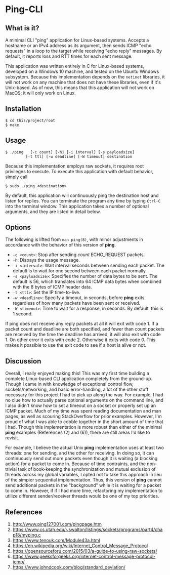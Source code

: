 # Ping-CLI 

## What is it?

A minimal CLI "ping" application for Linux-based systems. Accepts a hostname
 or an IPv4
 address as its
 argument, then
 sends ICMP "echo requests" in a loop to the target while receiving "echo
  reply" messages. By default, it reports loss and RTT times for each sent
   message.

This application was written entirely in C for Linux-based systems, developed
 on a Windows 10 machine, and tested on the Ubuntu
  Windows subsystem. Because this implementation depends on the `netinet` libraries, it will not work on any machine that does not have these
   libraries, even if it's Unix-based. As of now, this means that this
    application will not work on MacOS; it will only work on Linux. 


## Installation 

```
$ cd this/project/root
$ make 
```

## Usage 
``` 
$ ./ping   [-c count] [-h] [-i interval] [-s payloadsize]
         [-t ttl] [-w deadline] [-W timeout] destination
```
 Because this implementation employs raw sockets, it requires root privileges to
  execute. 
To execute this application with default behavior, simply call 
```
$ sudo ./ping <destination> 
```

By default, this application will continuously ping the destination host and
 listen for replies. You can terminate the program any time by
  typing `Ctrl-C` into the terminal window. This application takes a
   number of optional arguments, and they are listed in detail below.  


## Options 
The following is lifted from `man ping(8)`, with minor adjustments in
 accordance with the behavior of this version of **ping**. 
*  `-c <count>`:  Stop after sending _count_ ECHO_REQUEST packets.
*  `-h`: Dispays the usage message. 
*  `-i <interval>`: Wait interval seconds between sending each packet. 
The default is to wait for one second between each packet normally. 
*  `-s <payloadsize>`: Specifies the number of data bytes to be sent.
 The default is 56, which translates into 64 ICMP data bytes when combined with
  the 8 bytes of ICMP header data.
*  `-t <ttl>`: Set the IP time-to-live.
*  `-w <deadline>`: Specify a timeout, in seconds, before **ping** exits
 regardless 
of how many packets have been sent or received.
*  `-W <timeout>`: Time to wait for a response, in seconds. By default, this
 is 1 second. 
   
If ping does not receive any reply packets at all it will exit with code 1. 
If a packet count and deadline are both specified, and fewer than count packets
 are received by the time the deadline has arrived, it will also exit with 
 code 1. On other error it exits with code 2. Otherwise it exits with code 0. 
 This makes it possible to use the exit code to see if a host is alive or not.

## Discussion 
 
 Overall, I really enjoyed making this! This was my first time building a
  complete Linux-based CLI application completely from the ground-up. Though I
   came in with knowledge of exceptional control flow, sockets/networking, and basic error-handling, a lot of the other stuff necessary for this
    project I had to pick up along the way. For example, I had no
clue how to actually parse optional arguments on the command line, and I also
 didn't know how to set a timeout on a socket or properly set up an ICMP
  packet. Much of my time was spent reading documentation and man pages, as
   well as scouring StackOverflow for prior examples. However, I'm proud of
    what I was able to cobble together in the short amount of time that I had. 
Though this
   implementation is more robust than either of the minimal **ping** 
examples (References (2) and (6)), there are still areas I'd like to revisit. 

For example, I believe the actual Unix **ping** implementation uses at least
 two threads: one for sending, and the other for receiving. In doing so, it
  can continuously send out
   more
   packets even though it is waiting (a blocking action) for a packet to come
    in. Because of time contraints, and the non-trivial task of
     book-keeping the synchronization and mutual exclusion of threads across my
      global variables, I opted not to take this approach in lieu of the
       simpier sequential implementation. Thus, this version of **ping** cannot send additional packets in the "background" while it is
        waiting for a packet to come in. However, if if I had
        more
        time, 
refactoring my implementation to utilize different sender/receiver threads
 would be one of my top priorities.  
 
## References 

 1. http://www.ping127001.com/pingpage.htm
 2. https://www.cs.utah.edu/~swalton/listings/sockets/programs/part4/chap18/myping.c
 3. https://www.tenouk.com/Module43a.html
 4. https://en.wikipedia.org/wiki/Internet_Control_Message_Protocol
 5. https://opensourceforu.com/2015/03/a-guide-to-using-raw-sockets/
 6. https://www.geeksforgeeks.org/internet-control-message-protocol-icmp/
 7. https://www.johndcook.com/blog/standard_deviation/
 

